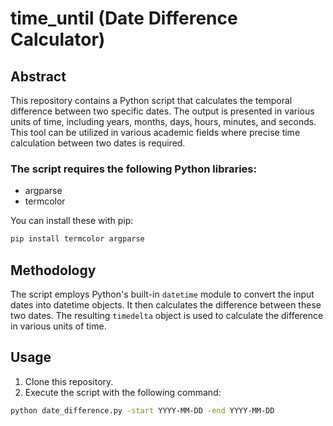 # time_until (Date Difference Calculator)

## Abstract

This repository contains a Python script that calculates the temporal difference between two specific dates. The output is presented in various units of time, including years, months, days, hours, minutes, and seconds. This tool can be utilized in various academic fields where precise time calculation between two dates is required.

### The script requires the following Python libraries:
- argparse
- termcolor

You can install these with pip:
```bash
pip install termcolor argparse 
```
## Methodology

The script employs Python's built-in `datetime` module to convert the input dates into datetime objects. It then calculates the difference between these two dates. The resulting `timedelta` object is used to calculate the difference in various units of time.

## Usage

1. Clone this repository.
2. Execute the script with the following command:

```bash
python date_difference.py -start YYYY-MM-DD -end YYYY-MM-DD
